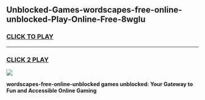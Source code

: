 
## Unblocked-Games-wordscapes-free-online-unblocked-Play-Online-Free-8wglu
<h3>
<a href="https://premium76.site?title=wordscapes-free-online-unblocked&ref=26A">CLICK TO PLAY</a></h3>
<hr>

<h3>
<a href="https://premium76.site?title=wordscapes-free-online-unblocked&ref=26A">CLICK 2 PLAY</a>
  
</h3>

<a href="https://premium76.site?title=wordscapes-free-online-unblocked&ref=26A"><img src="https://clearcache.store/games.png"></a>


**wordscapes-free-online-unblocked games unblocked: Your Gateway to Fun and Accessible Online Gaming**
